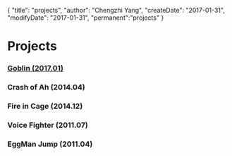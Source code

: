 {
    "title": "projects",
    "author": "Chengzhi Yang",
    "createDate": "2017-01-31",
    "modifyDate": "2017-01-31",
    "permanent":"projects"
}

# Projects
### [Goblin (2017.01)](https://github.com/czyang/goblin)
### Crash of Ah (2014.04)
### Fire in Cage (2014.12)
### Voice Fighter (2011.07)
### EggMan Jump (2011.04)

